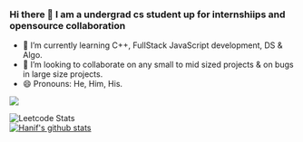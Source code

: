 ### Hi there 👋 I am a undergrad cs student up for internshiips and opensource collaboration
- 🌱 I’m currently learning C++, FullStack JavaScript development, DS & Algo.
- 👯 I’m looking to collaborate on any small to mid sized projects & on bugs in large size projects.
- 😄 Pronouns: He, Him, His.

![](https://www.codewars.com/users/Hhacker/badges/large)

![Leetcode Stats](https://leetcard.jacoblin.cool/JacobLinCool)
<br />
[![Hanif's github stats](https://github-readme-stats.vercel.app/api?username=MHFarooqui&theme=blue-green)](https://github.com/MHFarooqui/github-readme-stats)
